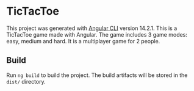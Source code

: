 # TicTacToe

This project was generated with [Angular CLI](https://github.com/angular/angular-cli) version 14.2.1.
This is a TicTacToe game made with Angular. The game includes 3 game modes: easy, medium and hard. It is a multiplayer game for 2 people.
## Build

Run `ng build` to build the project. The build artifacts will be stored in the `dist/` directory.

